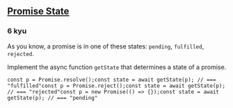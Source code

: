 <h2><a href=https://www.codewars.com/kata/6534ea9defdd85005848c2bd/train/javascript target="_blank">Promise State</a></h2><h3>6 kyu</h3><p>As you know, a promise is in one of these states: <code>pending</code>, <code>fulfilled</code>, <code>rejected</code>.</p><p>Implement the async function <code>getState</code> that determines a state of a promise.</p><pre><code class="language-javascript"><span class="cm-keyword">const</span> <span class="cm-def">p</span> <span class="cm-operator">=</span> <span class="cm-variable">Promise</span>.<span class="cm-property">resolve</span>();<span class="cm-keyword">const</span> <span class="cm-def">state</span> <span class="cm-operator">=</span> <span class="cm-keyword">await</span> <span class="cm-variable">getState</span>(<span class="cm-variable">p</span>); <span class="cm-comment">// === "fulfilled"</span><span class="cm-keyword">const</span> <span class="cm-def">p</span> <span class="cm-operator">=</span> <span class="cm-variable">Promise</span>.<span class="cm-property">reject</span>();<span class="cm-keyword">const</span> <span class="cm-def">state</span> <span class="cm-operator">=</span> <span class="cm-keyword">await</span> <span class="cm-variable">getState</span>(<span class="cm-variable">p</span>); <span class="cm-comment">// === "rejected"</span><span class="cm-keyword">const</span> <span class="cm-def">p</span> <span class="cm-operator">=</span> <span class="cm-keyword">new</span> <span class="cm-variable">Promise</span>(() <span class="cm-operator">=&gt;</span> {});<span class="cm-keyword">const</span> <span class="cm-def">state</span> <span class="cm-operator">=</span> <span class="cm-keyword">await</span> <span class="cm-variable">getState</span>(<span class="cm-variable">p</span>); <span class="cm-comment">// === "pending"</span></code></pre>